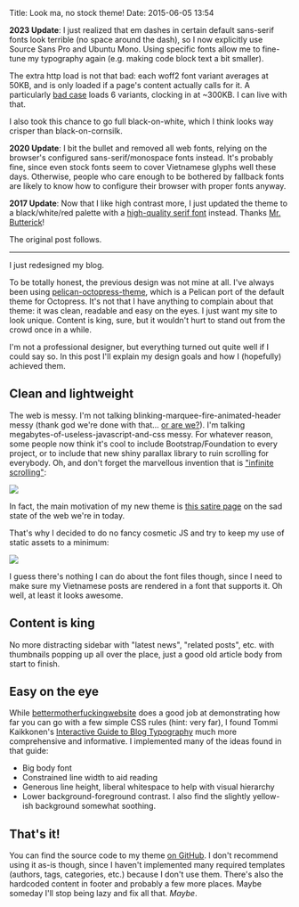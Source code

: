 Title: Look ma, no stock theme!
Date: 2015-06-05 13:54

**2023 Update**: I just realized that em dashes in certain default sans-serif
fonts look terrible (no space around the dash), so I now explicitly use Source
Sans Pro and Ubuntu Mono. Using specific fonts allow me to fine-tune my
typography again (e.g. making code block text a bit smaller).

The extra http load is not that bad: each woff2 font variant averages at 50KB,
and is only loaded if a page's content actually calls for it. A particularly
[bad case][10] loads 6 variants, clocking in at ~300KB. I can live with that.

I also took this chance to go full black-on-white, which I think looks way
crisper than black-on-cornsilk.

**2020 Update**: I bit the bullet and removed all web fonts, relying on the
browser's configured sans-serif/monospace fonts instead. It's probably fine,
since even stock fonts seem to cover Vietnamese glyphs well these days.
Otherwise, people who care enough to be bothered by fallback fonts are likely
to know how to configure their browser with proper fonts anyway.

**2017 Update**: Now that I like high contrast more, I just updated the
theme to a black/white/red palette with a [high-quality serif font][8]
instead. Thanks [Mr. Butterick][9]!

The original post follows.

---

I just redesigned my blog.

To be totally honest, the previous design was not mine at all. I've always been using
[pelican-octopress-theme][1], which is a Pelican port of the default theme for Octopress. It's not
that I have anything to complain about that theme: it was clean, readable and easy on the eyes. I
just want my site to look unique. Content is king, sure, but it wouldn't hurt to stand out from the
crowd once in a while.

I'm not a professional designer, but everything turned out quite well if I could say so. In this
post I'll explain my design goals and how I (hopefully) achieved them.

## Clean and lightweight

The web is messy. I'm not talking blinking-marquee-fire-animated-header messy (thank god we're done
with that... [or are we?][2]). I'm talking megabytes-of-useless-javascript-and-css messy. For
whatever reason, some people now think it's cool to include Bootstrap/Foundation to every project,
or to include that new shiny parallax library to ruin scrolling for everybody. Oh, and don't forget
the marvellous invention that is ["infinite scrolling"][3]:

![](https://imgs.xkcd.com/comics/infinite_scrolling.png)

In fact, the main motivation of my new theme is [this satire page][4] on the sad state of the web
we're in today.

That's why I decided to do no fancy cosmetic JS and try to keep my use of static assets to a
minimum:

![](/images/mofo_01_loads.png)

I guess there's nothing I can do about the font files though, since I need to make sure my
Vietnamese posts are rendered in a font that supports it. Oh well, at least it looks awesome.

## Content is king

No more distracting sidebar with "latest news", "related posts", etc. with thumbnails popping up
all over the place, just a good old article body from start to finish.

## Easy on the eye

While [bettermotherfuckingwebsite][5] does a good job at demonstrating how far you can go with a
few simple CSS rules (hint: very far), I found Tommi Kaikkonen's [Interactive Guide to Blog
Typography][6] much more comprehensive and informative. I implemented many of the ideas found
in that guide:

- Big body font
- Constrained line width to aid reading
- Generous line height, liberal whitespace to help with visual hierarchy
- Lower background-foreground contrast. I also find the slightly yellow-ish background somewhat
  soothing.

## That's it!

You can find the source code to my theme [on GitHub][7]. I don't recommend using it as-is though,
since I haven't implemented many required templates (authors, tags, categories, etc.) because I
don't use them. There's also the hardcoded content in footer and probably a few more places. Maybe
someday I'll stop being lazy and fix all that. *Maybe*.

[1]: https://github.com/duilio/pelican-octopress-theme/
[2]: https://developers.google.com/fonts/docs/getting_started#Effects
[3]: https://xkcd.com/1309/
[4]: http://motherfuckingwebsite.com/
[5]: http://bettermotherfuckingwebsite.com/
[6]: http://www.kaikkonendesign.fi/typography/
[7]: https://github.com/nhanb/motherfucking-pelican-theme
[8]: https://github.com/adobe-fonts/source-serif-pro
[9]: https://practicaltypography.com/
[10]: http://localhost:8000/posts/working-with-sqlite-in-python-without-an-orm-or-migration-framework/
